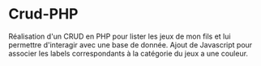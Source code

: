 # Crud-PHP
Réalisation d'un CRUD en PHP pour lister les jeux de mon fils et lui permettre d'interagir avec une base de donnée.
Ajout de Javascript pour associer les labels correspondants à la catégorie du jeux a une couleur.
